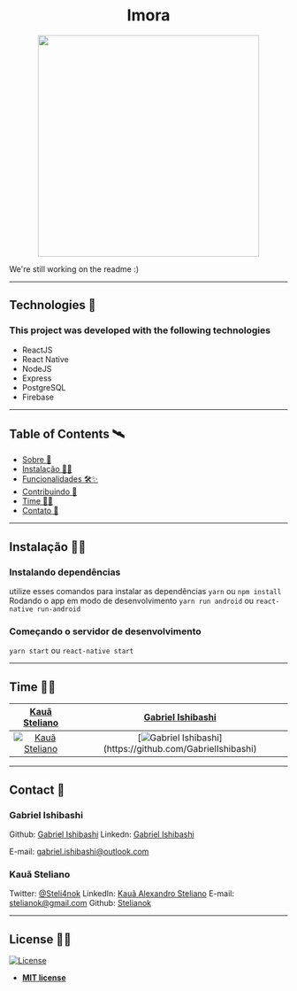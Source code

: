 <h1 align="center"> Imora </h1>
<p align="center">
<img src="https://octodex.github.com/images/filmtocats.png" align="center" width="400" height="400"></img>
</p>


 We're still working on the readme :)
 
---

## Technologies :rocket: 
### This project was developed with the following technologies

- ReactJS
- React Native
- NodeJS
- Express
- PostgreSQL
- Firebase

---

## Table of Contents 🛰

- [Sobre 📖](#Sobre)
- [Instalação 👷‍♂️](#Instalação)
- [Funcionalidades 🛠✨](#Funcionalidades)
- [Contribuindo 🤗](#Contribuindo)
- [Time 👨‍💻](#Time)
- [Contato 💼](#Contribuibndo)

---

## Instalação 👷‍♂️

### Instalando dependências
utilize esses comandos para instalar as dependências
`yarn` ou `npm install`
Rodando o app em modo de desenvolvimento
`yarn run android` ou `react-native run-android`
### Começando o servidor de desenvolvimento
`yarn start` ou `react-native start`

---


## Time 👨‍💻
| <a href="https://github.com/stelianok" target="_blank">**Kauã Steliano**</a> | <a href="https://github.com/GabrielIshibashi" target="_blank">**Gabriel Ishibashi**</a>
| :---: |:---:|
| [![Kauã Steliano](https://avatars0.githubusercontent.com/u/39469125?s=460&u=ffe5b02120cf0c761931731569682b9ce1514102&v=4?v=3&s=200)](https://github.com/stelianok)    | [![Gabriel Ishibashi](https://avatars3.githubusercontent.com/u/58631378?s=800&u=d1fea05f883cca3019fa8ac04aac8b4b6390279a&v=4?)](https://github.com/GabrielIshibashi)

---

## Contact 💼

### Gabriel Ishibashi

Github: 
[Gabriel Ishibashi](https://github.com/GabrielIshibashi)
Linkedn: 
[Gabriel Ishibashi](https://www.linkedin.com/in/gabriel-ishibashi-0935641b5/)

E-mail:
gabriel.ishibashi@outlook.com

### Kauã Steliano

Twitter:
[@Steli4nok](https://twitter.com/Steli4nok)
LinkedIn:
[Kauã Alexandro Steliano](https://www.linkedin.com/in/kauã-steliano-107620181/)
E-mail:
stelianok@gmail.com
Github: 
[Stelianok](https://github.com/stelianok)

---

## License 👨‍⚖️

[![License](http://img.shields.io/:license-mit-blue.svg?style=flat-square)](http://badges.mit-license.org)

- **[MIT license](http://opensource.org/licenses/mit-license.php)**
